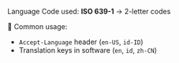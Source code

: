 Language Code used: **ISO 639-1** → 2-letter codes

🔹 Common usage:

* `Accept-Language` header (`en-US`, `id-ID`)
* Translation keys in software (`en`, `id`, `zh-CN`)
